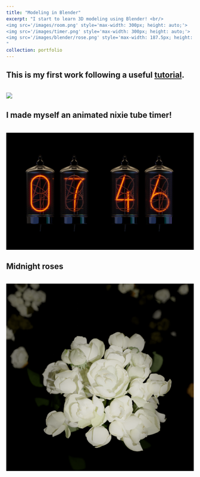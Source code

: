 ```yaml
---
title: "Modeling in Blender"
excerpt: "I start to learn 3D modeling using Blender! <br/>
<img src='/images/room.png' style='max-width: 300px; height: auto;'>
<img src='/images/timer.png' style='max-width: 300px; height: auto;'>
<img src='/images/blender/rose.png' style='max-width: 187.5px; height: auto;'>
"
collection: portfolio
---
```


## This is my first work following a useful [tutorial](https://youtu.be/dEGJeVnWZAA).
<br/><img src='/images/room.png' >

## I made myself an animated nixie tube timer!
<br><img src='/images/timer.png'>

## Midnight roses 
<br><img src='/images/blender/rose1.png'>